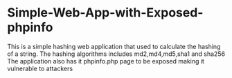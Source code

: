 # Simple-Web-App-with-Exposed-phpinfo

This is a simple hashing web application that used to calculate the hashing of a string.
The hashing algorithms includes md2,md4,md5,sha1 and sha256
The application also has it phpinfo.php page to be exposed making it vulnerable to attackers
